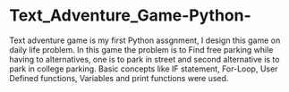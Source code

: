 # Text_Adventure_Game-Python-
Text adventure game is my first Python assgnment, I design this game on daily life problem. In this game the problem is to Find free parking while having to alternatives, one is to park in street and second alternative is to park in college parking.
Basic concepts like IF statement, For-Loop, User Defined functions, Variables and print functions were used.
